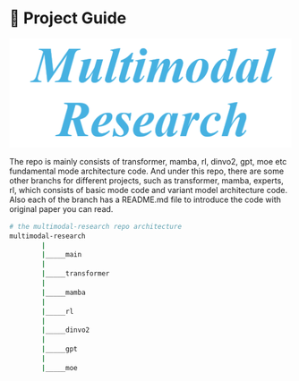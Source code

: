 # :rocket: Project Guide

<div align="center">
    <img src="assets/multimodal_research.jpg" , alt="Project Logo">
</div>

The repo is mainly consists of transformer, mamba, rl, dinvo2, gpt, moe etc fundamental mode architecture code.  And under this repo, there are some other branchs for different projects, such as transformer, mamba, experts, rl, which consists of basic mode code and variant model architecture code. Also each of the branch has a README.md file to introduce the code with original paper you can read.

```bash
# the multimodal-research repo architecture
multimodal-research
        |
        |_____main
        |
        |_____transformer
        |
        |_____mamba
        |
        |_____rl
        |
        |_____dinvo2
        |
        |_____gpt
        |
        |_____moe
```
